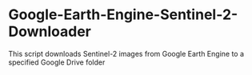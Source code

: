 # Google-Earth-Engine-Sentinel-2-Downloader
This script downloads Sentinel-2 images from Google Earth Engine to a specified Google Drive folder
